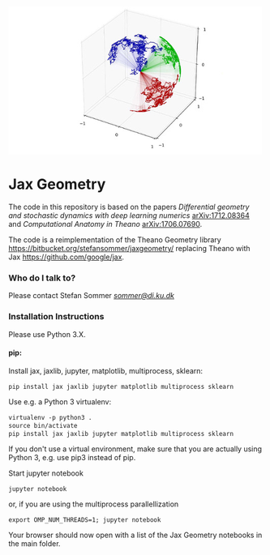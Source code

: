 ![](logo/stocso31s.jpg)

# Jax Geometry #

The code in this repository is based on the papers *Differential geometry and stochastic dynamics with deep learning numerics* [arXiv:1712.08364](https://arxiv.org/abs/1712.08364) and *Computational Anatomy in Theano* [arXiv:1706.07690](https://arxiv.org/abs/1706.07690).

The code is a reimplementation of the Theano Geometry library https://bitbucket.org/stefansommer/jaxgeometry/ replacing Theano with Jax https://github.com/google/jax.

### Who do I talk to? ###

Please contact Stefan Sommer *sommer@di.ku.dk*

### Installation Instructions ###

Please use Python 3.X.

#### pip:
Install jax, jaxlib, jupyter, matplotlib, multiprocess, sklearn:
```
pip install jax jaxlib jupyter matplotlib multiprocess sklearn
```
Use e.g. a Python 3 virtualenv:
```
virtualenv -p python3 .
source bin/activate
pip install jax jaxlib jupyter matplotlib multiprocess sklearn
```
If you don't use a virtual environment, make sure that you are actually using Python 3, e.g. use pip3 instead of pip.

Start jupyter notebook 
```
jupyter notebook
```
or, if you are using the multiprocess parallellization
```
export OMP_NUM_THREADS=1; jupyter notebook
```

Your browser should now open with a list of the Jax Geometry notebooks in the main folder.
